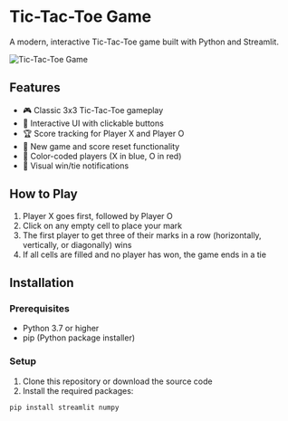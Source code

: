 # Tic-Tac-Toe Game

A modern, interactive Tic-Tac-Toe game built with Python and Streamlit.

![Tic-Tac-Toe Game](https://i.imgur.com/example-screenshot.png)

## Features

- 🎮 Classic 3x3 Tic-Tac-Toe gameplay
- 🎯 Interactive UI with clickable buttons
- 🏆 Score tracking for Player X and Player O
- 🔄 New game and score reset functionality
- 🎨 Color-coded players (X in blue, O in red)
- 🎉 Visual win/tie notifications

## How to Play

1. Player X goes first, followed by Player O
2. Click on any empty cell to place your mark
3. The first player to get three of their marks in a row (horizontally, vertically, or diagonally) wins
4. If all cells are filled and no player has won, the game ends in a tie

## Installation

### Prerequisites

- Python 3.7 or higher
- pip (Python package installer)

### Setup

1. Clone this repository or download the source code
2. Install the required packages:

```bash
pip install streamlit numpy